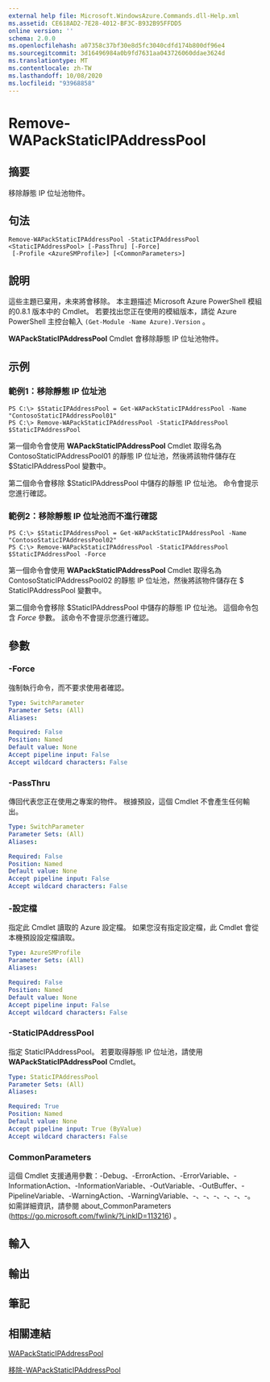 ```yaml
---
external help file: Microsoft.WindowsAzure.Commands.dll-Help.xml
ms.assetid: CE618AD2-7E28-4012-BF3C-B932B95FFDD5
online version: ''
schema: 2.0.0
ms.openlocfilehash: a07358c37bf30e8d5fc3040cdfd174b800df96e4
ms.sourcegitcommit: 3d16496984a0b9fd7631aa043726060ddae3624d
ms.translationtype: MT
ms.contentlocale: zh-TW
ms.lasthandoff: 10/08/2020
ms.locfileid: "93968858"
---
```

# Remove-WAPackStaticIPAddressPool

## 摘要
移除靜態 IP 位址池物件。

## 句法

```
Remove-WAPackStaticIPAddressPool -StaticIPAddressPool <StaticIPAddressPool> [-PassThru] [-Force]
 [-Profile <AzureSMProfile>] [<CommonParameters>]
```

## 說明
這些主題已棄用，未來將會移除。
本主題描述 Microsoft Azure PowerShell 模組的0.8.1 版本中的 Cmdlet。
若要找出您正在使用的模組版本，請從 Azure PowerShell 主控台輸入 `(Get-Module -Name Azure).Version` 。

**WAPackStaticIPAddressPool** Cmdlet 會移除靜態 IP 位址池物件。

## 示例

### 範例1：移除靜態 IP 位址池
```
PS C:\> $StaticIPAddressPool = Get-WAPackStaticIPAddressPool -Name "ContosoStaticIPAddressPool01"
PS C:\> Remove-WAPackStaticIPAddressPool -StaticIPAddressPool $StaticIPAddressPool
```

第一個命令會使用 **WAPackStaticIPAddressPool** Cmdlet 取得名為 ContosoStaticIPAddressPool01 的靜態 IP 位址池，然後將該物件儲存在 $StaticIPAddressPool 變數中。

第二個命令會移除 $StaticIPAddressPool 中儲存的靜態 IP 位址池。
命令會提示您進行確認。

### 範例2：移除靜態 IP 位址池而不進行確認
```
PS C:\> $StaticIPAddressPool = Get-WAPackStaticIPAddressPool -Name "ContosoStaticIPAddressPool02"
PS C:\> Remove-WAPackStaticIPAddressPool -StaticIPAddressPool $StaticIPAddressPool -Force
```

第一個命令會使用 **WAPackStaticIPAddressPool** Cmdlet 取得名為 ContosoStaticIPAddressPool02 的靜態 IP 位址池，然後將該物件儲存在 $ StaticIPAddressPool 變數中。

第二個命令會移除 $StaticIPAddressPool 中儲存的靜態 IP 位址池。
這個命令包含 *Force* 參數。
該命令不會提示您進行確認。

## 參數

### -Force
強制執行命令，而不要求使用者確認。

```yaml
Type: SwitchParameter
Parameter Sets: (All)
Aliases:

Required: False
Position: Named
Default value: None
Accept pipeline input: False
Accept wildcard characters: False
```

### -PassThru
傳回代表您正在使用之專案的物件。
根據預設，這個 Cmdlet 不會產生任何輸出。

```yaml
Type: SwitchParameter
Parameter Sets: (All)
Aliases:

Required: False
Position: Named
Default value: None
Accept pipeline input: False
Accept wildcard characters: False
```

### -設定檔
指定此 Cmdlet 讀取的 Azure 設定檔。
如果您沒有指定設定檔，此 Cmdlet 會從本機預設設定檔讀取。

```yaml
Type: AzureSMProfile
Parameter Sets: (All)
Aliases:

Required: False
Position: Named
Default value: None
Accept pipeline input: False
Accept wildcard characters: False
```

### -StaticIPAddressPool
指定 StaticIPAddressPool。
若要取得靜態 IP 位址池，請使用 **WAPackStaticIPAddressPool** Cmdlet。

```yaml
Type: StaticIPAddressPool
Parameter Sets: (All)
Aliases:

Required: True
Position: Named
Default value: None
Accept pipeline input: True (ByValue)
Accept wildcard characters: False
```

### CommonParameters
這個 Cmdlet 支援通用參數：-Debug、-ErrorAction、-ErrorVariable、-InformationAction、-InformationVariable、-OutVariable、-OutBuffer、-PipelineVariable、-WarningAction、-WarningVariable、-、-、-、-、-、-。 如需詳細資訊，請參閱 about_CommonParameters (https://go.microsoft.com/fwlink/?LinkID=113216) 。

## 輸入

## 輸出

## 筆記

## 相關連結

[WAPackStaticIPAddressPool](./Get-WAPackStaticIPAddressPool.md)

[移除-WAPackStaticIPAddressPool](./Remove-WAPackStaticIPAddressPool.md)


